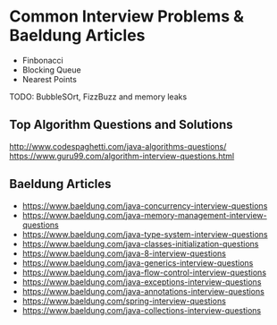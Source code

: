 # Common Interview Problems & Baeldung Articles

- Finbonacci
- Blocking Queue
- Nearest Points

TODO: BubbleSOrt, FizzBuzz and memory leaks

## Top Algorithm Questions and Solutions
http://www.codespaghetti.com/java-algorithms-questions/
https://www.guru99.com/algorithm-interview-questions.html


## Baeldung Articles
- https://www.baeldung.com/java-concurrency-interview-questions
- https://www.baeldung.com/java-memory-management-interview-questions
- https://www.baeldung.com/java-type-system-interview-questions
- https://www.baeldung.com/java-classes-initialization-questions
- https://www.baeldung.com/java-8-interview-questions
- https://www.baeldung.com/java-generics-interview-questions
- https://www.baeldung.com/java-flow-control-interview-questions
- https://www.baeldung.com/java-exceptions-interview-questions
- https://www.baeldung.com/java-annotations-interview-questions
- https://www.baeldung.com/spring-interview-questions
- https://www.baeldung.com/java-collections-interview-questions
